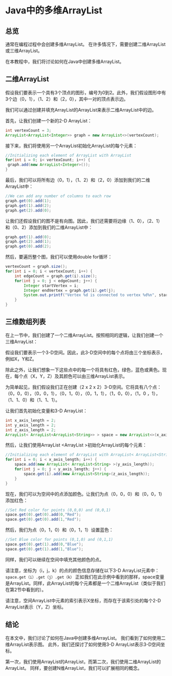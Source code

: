 # Java中的多维ArrayList

## 总览
通常在编程过程中会创建多维ArrayList。 在许多情况下，需要创建二维ArrayList或三维ArrayList。

在本教程中，我们将讨论如何在Java中创建多维ArrayList。

## 二维ArrayList
假设我们要表示一个具有3个顶点的图形，编号为0到2。此外，我们假设图形中有3个边（0，1），（1、2）和（2，0），其中一对的顶点表示边。

我们可以通过创建并填充ArrayList的ArrayList来表示二维ArrayList中的边。

首先，让我们创建一个新的2-D ArrayList：

```java
int vertexCount = 3;
ArrayList<ArrayList<Integer>> graph = new ArrayList<>(vertexCount);
```

接下来，我们将使用另一个ArrayList初始化ArrayList的每个元素：

```java
//Initializing each element of ArrayList with ArrayList
for(int i = 0; i< vertexCount; i++) {
 graph.add(new ArrayList<Integer>());
}
```

最后，我们可以将所有边（0，1），（1、2）和（2，0）添加到我们的二维ArrayList中：

```java
//We can add any number of columns to each row
graph.get(0).add(1);
graph.get(1).add(2);
graph.get(2).add(0);

```

让我们还假设我们的图不是有向图。因此，我们还需要将边缘（1、0），（2、1）和（0、2）添加到我们的二维ArrayList中：

```java
graph.get(1).add(0);
graph.get(2).add(1);
graph.get(0).add(2);
```

然后，要遍历整个图，我们可以使用double for循环：

```java
vertexCount = graph.size();
for(int i = 0; i < vertexCount; i++) {
    int edgeCount = graph.get(i).size();
    for(int j = 0; j < edgeCount; j++) {
        Integer startVertex = i;
        Integer endVertex = graph.get(i).get(j);
        System.out.printf("Vertex %d is connected to vertex %d%n", startVertex, endVertex);
    }
}
```

## 三维数组列表
在上一节中，我们创建了一个二维ArrayList。按照相同的逻辑，让我们创建一个三维ArrayList：

假设我们要表示一个3-D空间。因此，此3-D空间中的每个点将由三个坐标表示，例如X，Y和Z。

除此之外，让我们想象一下这些点中的每一个将具有红色，绿色，蓝色或黄色。现在，每个点（X，Y，Z）及其颜色可以由三维ArrayList表示。

为简单起见，我们假设我们正在创建（2 x 2 x 2）3-D空间。它将具有八个点：（0，0，0），（0，0，1），（0，1，0），（0，1，1），（1，0，0），（1，0 ，1），（1、1、0）和（1、1、1）。

让我们首先初始化变量和3-D ArrayList：

```java
int x_axis_length = 2;
int y_axis_length = 2;
int z_axis_length = 2;
ArrayList< ArrayList<ArrayList<String>> > space = new ArrayList<>(x_axis_length);
```

然后，让我们使用ArrayList <ArrayList <String >>初始化ArrayList的每个元素：

```java
//Initializing each element of ArrayList with ArrayList< ArrayList<String> >
for(int i = 0; i < x_axis_length; i++) {
    space.add(new ArrayList< ArrayList<String> >(y_axis_length));
    for(int j = 0; j < y_axis_length; j++) {
        space.get(i).add(new ArrayList<String>(z_axis_length));
    }
}
```

现在，我们可以为空间中的点添加颜色。让我们为点（0，0，0）和（0，0，1）添加红色：

```java
//Set Red color for points (0,0,0) and (0,0,1)
space.get(0).get(0).add(0,"Red");
space.get(0).get(0).add(1,"Red");
```

然后，我们为点（0，1，0）和（0，1，1）设置蓝色：

```java
//Set Blue color for points (0,1,0) and (0,1,1)
space.get(0).get(1).add(0,"Blue");
space.get(0).get(1).add(1,"Blue");
```

同样，我们可以继续在空间中填充其他颜色的点。

请注意，坐标为（i，j，k）的点的颜色信息存储在以下3-D ArrayList元素中：
`space.get（i）.get（j）.get（k）`
正如我们在此示例中看到的那样，space变量是ArrayList。同样，此ArrayList的每个元素都是一个二维ArrayList（类似于我们在第2节中看到的）。

请注意，空间ArrayList中元素的索引表示X坐标，而存在于该索引处的每个2-D ArrayList表示（Y，Z）坐标。

## 结论
在本文中，我们讨论了如何在Java中创建多维ArrayList。 我们看到了如何使用二维ArrayList表示图。 此外，我们还探讨了如何使用3-D ArrayList表示3-D空间坐标。

第一次，我们使用ArrayList的ArrayList，而第二次，我们使用二维ArrayList的ArrayList。 同样，要创建N维ArrayList，我们可以扩展相同的概念。